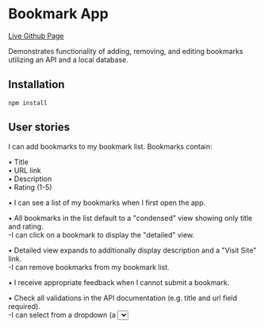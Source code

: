 # Bookmark App
[Live Github Page](https://okaysame.github.io/bookmark-app/dist/ "Live Page")  
  
Demonstrates functionality of adding, removing, and editing bookmarks utilizing an API and a local database. 
## Installation
```
npm install
```
## User stories

I can add bookmarks to my bookmark list. Bookmarks contain:

•  Title  
•  URL link  
•  Description  
•  Rating (1-5)  

•  I can see a list of my bookmarks when I first open the app.

•  All bookmarks in the list default to a "condensed" view showing only title and rating.  
   -I can click on a bookmark to display the "detailed" view.

•  Detailed view expands to additionally display description and a "Visit Site" link.  
   -I can remove bookmarks from my bookmark list.

•  I receive appropriate feedback when I cannot submit a bookmark.

•  Check all validations in the API documentation (e.g. title and url field required).  
   -I can select from a dropdown (a <select> element) a "minimum rating" to filter the list by all bookmarks rated at or above the chosen selection.

